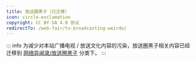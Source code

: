 ```yaml
---
title: 放送圈黑子（已迁移）
icon: circle-exclamation
copyright: CC BY-SA 4.0 协议
redirectTo: /web-fair/tv-broadcasting-weirdo/
---
```


::: info
为减少对本站广播电视 / 放送文化内容的污染，放送圈黑子相关内容已经迁移到 [网络异闻录/放送圈黑子](/web-fair/tv-broadcasting-weirdo/) 分类下。
:::